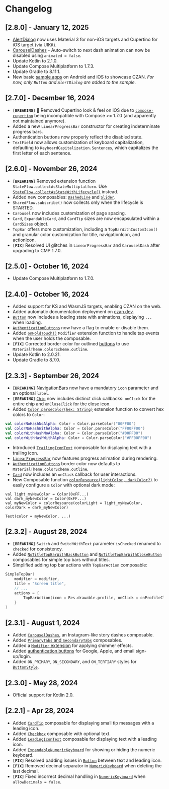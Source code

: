 # Changelog

## [2.8.0] - January 12, 2025
- [AlertDialog](https://github.com/Tweener/czan/blob/main/czan/src/commonMain/kotlin/com/tweener/czan/designsystem/atom/dialog/AlertDialog.kt) now uses Material 3 for non-iOS targets and Cupertino for iOS target (via UIKit).
- [CarouselDashes](https://github.com/Tweener/czan/blob/main/czan/src/commonMain/kotlin/com/tweener/czan/designsystem/molecule/carousel/CarouselDashes.kt#L26) - Auto-switch to next dash animation can now be disabled using `animated = false`.
- Update Kotlin to 2.1.0.
- Update Compose Multiplatform to 1.7.3.
- Update Gradle to 8.11.1.
- New basic [sample apps](https://github.com/Tweener/czan/tree/main/sample) on Android and iOS to showcase CZAN. _For now, only `Button` and `AlertDialog` are added to the sample._

## [2.7.0] - December 16, 2024
- **`[BREAKING]`** 🍎 Removed Cupertino look & feel on iOS due to [`compose-cupertino`](https://github.com/alexzhirkevich/compose-cupertino) being incompatible with Compose >= 1.7.0 (and apparently not maintained anymore).
- Added a new `LinearProgressBar` constructor for creating indeterminate progress bars.
- Authentication buttons now properly reflect the disabled state.
- `TextField` now allows customization of keyboard capitalization, defaulting to `KeyboardCapitalization.Sentences`, which capitalizes the first letter of each sentence.

## [2.6.0] - November 26, 2024
- **`[BREAKING]`** Removed extension function `StateFlow.collectAsStateMultiplatform`. Use [`StateFlow.collectAsStateWithLifecycle()`](https://developer.android.com/develop/ui/compose/state#use-other-types-of-state-in-jetpack-compose) instead.
- Added new composables: [`DashedLine`](https://github.com/Tweener/czan/blob/main/czan/src/commonMain/kotlin/com/tweener/czan/designsystem/atom/line/DashedLine.kt) and [`Slider`](https://github.com/Tweener/czan/blob/main/czan/src/commonMain/kotlin/com/tweener/czan/designsystem/atom/slider/Slider.kt).
- `SharedFlow.subscribe()` now collects only when the lifecycle is STARTED.
- `Carousel` now includes customization of page spacing.
- `Card`, `ExpandableCard`, and `CardTip` sizes are now encapsulated within a `CardSizes` object.
- `TopBar` offers more customization, including a `TopBarWithCustomIcon()` and granular color customization for title, navigationIcon, and actionIcon.
- **`[FIX]`** Resolved UI glitches in `LinearProgressBar` and `CarouselDash` after upgrading to CMP 1.7.0.

## [2.5.0] - October 16, 2024
- Update Compose Multiplatform to 1.7.0.

## [2.4.0] - October 16, 2024
- Added support for KS and WasmJS targets, enabling CZAN on the web.
- Added automatic documentation deployment on [czan.dev](https://www.czan.dev/).
- [`Button`](https://github.com/Tweener/czan/blob/main/czan/src/commonMain/kotlin/com/tweener/czan/designsystem/atom/button/Button.kt#L56) now includes a loading state with animations, displaying `...` when loading.
- [`AuthenticationButtons`](https://github.com/Tweener/czan/blob/main/czan/src/commonMain/kotlin/com/tweener/czan/designsystem/atom/button/AuthenticationButtons.kt#L44) now have a flag to enable or disable them.
- Added [`onHoldTouch()`](https://github.com/Tweener/czan/blob/main/czan/src/commonMain/kotlin/com/tweener/czan/_internal/kotlinextensions/ModifierExtensions.kt#L156) `Modifier` extension function to handle tap events when the user holds the composable.
- **`[FIX]`** Corrected border color for outlined [buttons](https://github.com/Tweener/czan/blob/main/czan/src/commonMain/kotlin/com/tweener/czan/designsystem/atom/button/Button.kt) to use `MaterialTheme.colorScheme.outline`.
- Update Kotlin to 2.0.21.
- Update Gradle to 8.7.0.

## [2.3.3] - September 26, 2024
- **`[BREAKING]`** [NavigationBars](https://github.com/Tweener/czan/blob/main/czan/src/commonMain/kotlin/com/tweener/czan/designsystem/atom/bars/NavigationBars.kt) now have a mandatory `icon` parameter and an optional `label`.
- **`[BREAKING]`** [`Chip`](https://github.com/Tweener/czan/blob/main/czan/src/commonMain/kotlin/com/tweener/czan/designsystem/atom/chip/Chip.kt) now includes distinct click callbacks: `onClick` for the entire chip and `onCloseClick` for the close icon.
- Added [`Color.parseColor(hex: String)`](https://github.com/Tweener/czan/blob/main/czan/src/commonMain/kotlin/com/tweener/czan/_internal/kotlinextensions/ColorExtensions.kt#L25) extension function to convert hex colors to `Color`:
```Kotlin
val colorNoHashNoAlpha: Color = Color.parseColor("00FF00")
val colorNoHashWithAlpha: Color = Color.parseColor("FF00FF00")
val colorWithHashNoAlpha: Color = Color.parseColor("#00FF00")
val colorWithHashWithAlpha: Color = Color.parseColor("#FF00FF00")
```
- Introduced [`TrailingIconText`](https://github.com/Tweener/czan/blob/main/czan/src/commonMain/kotlin/com/tweener/czan/designsystem/atom/text/TrailingIconText.kt) composable for displaying text with a trailing icon.
- [`LinearProgressBar`](https://github.com/Tweener/czan/blob/main/czan/src/commonMain/kotlin/com/tweener/czan/designsystem/atom/bars/progress/LinearProgressBar.kt) now features progress animation during rendering.
- [`AuthenticationButtons`](https://github.com/Tweener/czan/blob/main/czan/src/commonMain/kotlin/com/tweener/czan/designsystem/atom/button/AuthenticationButtons.kt) border color now defaults to `MaterialTheme.colorScheme.outline`.
- [`Card`](https://github.com/Tweener/czan/blob/main/czan/src/commonMain/kotlin/com/tweener/czan/designsystem/organism/card/Card.kt) now includes an `onClick` callback for user interactions.
- New Composable function [`colorResource(lightColor, darkColor?)`](https://github.com/Tweener/czan/blob/main/czan/src/commonMain/kotlin/com/tweener/czan/theme/CzanTheme.kt#L21-L22) to easily configure a `Color` with optional dark mode:
```
val light_myNewColor = Color(0xFF...)
val dark_myNewColor = Color(0xFF...)
val myNewColor = colorResource(colorLight = light_myNewColor, colorDark = dark_myNewColor)

Text(color = myNewColor, ...)
```

## [2.3.2] - August 28, 2024
- **`[BREAKING]`** `Switch` and `SwitchWithText` parameter `isChecked` renamed to `checked` for consistency.
- Added [`NoTitleTopBarWithBackButton`](https://github.com/Tweener/czan/blob/main/czan/src/commonMain/kotlin/com/tweener/czan/designsystem/atom/bars/TopBars.kt#L100) and [`NoTitleTopBarWithCloseButton`](https://github.com/Tweener/czan/blob/main/czan/src/commonMain/kotlin/com/tweener/czan/designsystem/atom/bars/TopBars.kt#L135) composables for simple top bars without titles.
- Simplified adding top bar actions with `TopBarAction` composable:
```Kotlin
SimpleTopBar(
    modifier = modifier,
    title = "Screen title",
    // ...
    actions = {
        TopBarAction(icon = Res.drawable.profile, onClick = onProfileClicked, contentDescription = stringResource(resource = Res.string.topbar_action_profile))
    }
)
```

## [2.3.1] - August 1, 2024
- Added [`CarouselDashes`](https://github.com/Tweener/c-zan/blob/main/czan/src/commonMain/kotlin/com/tweener/czan/designsystem/molecule/carousel/CarouselDashes.kt), an Instagram-like story dashes composable.
- Added [`PrimaryTabs` and `SecondaryTabs`](https://github.com/Tweener/c-zan/blob/main/czan/src/commonMain/kotlin/com/tweener/czan/designsystem/molecule/tabs/Tabs.kt) composables.
- Added a [`Modifier` extension](https://github.com/Tweener/c-zan/blob/main/czan/src/commonMain/kotlin/com/tweener/czan/_internal/kotlinextensions/ModifierExtensions.kt#L121) for applying shimmer effects.
- Added [authentication buttons](https://github.com/Tweener/c-zan/blob/main/czan/src/commonMain/kotlin/com/tweener/czan/designsystem/atom/button/AuthenticationButtons.kt) for Google, Apple, and email sign-up/login.
- Added `ON_PRIMARY`, `ON_SECONDARY`, and `ON_TERTIARY` styles for [`ButtonStyle`](https://github.com/Tweener/c-zan/blob/main/czan/src/commonMain/kotlin/com/tweener/czan/designsystem/atom/button/ButtonStyle.kt).

## [2.3.0] - May 28, 2024
- Official support for Kotlin 2.0.

## [2.2.1] - Apr 28, 2024
- Added [`CardTip`](https://github.com/Tweener/c-zan/blob/main/czan/src/commonMain/kotlin/com/tweener/czan/designsystem/molecule/cardtip/CardTip.kt) composable for displaying small tip messages with a leading icon.
- Added [`Checkbox`](https://github.com/Tweener/c-zan/blob/main/czan/src/commonMain/kotlin/com/tweener/czan/designsystem/atom/checkbox/Checkbox.kt) composable with optional text.
- Added [`LeadingIconText`](https://github.com/Tweener/c-zan/blob/main/czan/src/commonMain/kotlin/com/tweener/czan/designsystem/atom/text/LeadingIconText.kt) composable for displaying text with a leading icon.
- Added [`ExpandableNumericKeyboard`](https://github.com/Tweener/c-zan/blob/main/czan/src/commonMain/kotlin/com/tweener/czan/designsystem/molecule/keyboard/numeric/ExpandableNumericKeyboard.kt) for showing or hiding the numeric keyboard.
- **`[FIX]`** Resolved padding issues in [`Button`](https://github.com/Tweener/c-zan/commit/843b54f43aebb5a30df0cae604137cfe031c704f) between text and leading icon.
- **`[FIX]`** Removed decimal separator in [`NumericKeyboard`](https://github.com/Tweener/c-zan/commit/aa15f0eb6e99ee81ae472d68f948dbf3d5c48d2a) when deleting the last decimal.
- **`[FIX]`** Fixed incorrect decimal handling in [`NumericKeyboard`](https://github.com/Tweener/c-zan/commit/2064f088f2486d7139f9b0e014fc578efb65f5bc) when `allowDecimals = false`.
